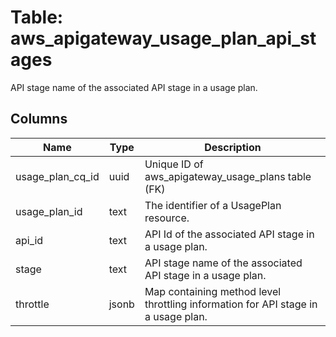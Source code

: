 
# Table: aws_apigateway_usage_plan_api_stages
API stage name of the associated API stage in a usage plan.
## Columns
| Name        | Type           | Description  |
| ------------- | ------------- | -----  |
|usage_plan_cq_id|uuid|Unique ID of aws_apigateway_usage_plans table (FK)|
|usage_plan_id|text|The identifier of a UsagePlan resource.|
|api_id|text|API Id of the associated API stage in a usage plan.|
|stage|text|API stage name of the associated API stage in a usage plan.|
|throttle|jsonb|Map containing method level throttling information for API stage in a usage plan.|
